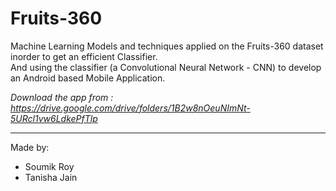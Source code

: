 # Fruits-360
Machine Learning Models and techniques applied on the Fruits-360 dataset inorder to get an efficient Classifier.  
And using the classifier (a Convolutional Neural Network - CNN) to develop an Android based Mobile Application.

<i>Download the app from : https://drive.google.com/drive/folders/1B2w8nOeuNImNt-5URcl1vw6LdkePfTlp </i>

<hr>

Made by:
- Soumik Roy
- Tanisha Jain
